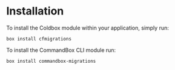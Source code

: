 # Installation

To install the Coldbox module within your application, simply run:

`box install cfmigrations`

To install the CommandBox CLI module run:

`box install commandbox-migrations`
